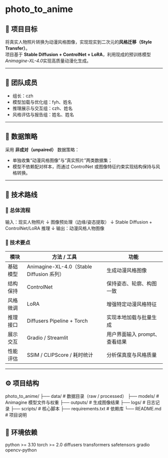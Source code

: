 # photo_to_anime

## 🎯 项目目标
将真实人物照片转换为动漫风格图像，实现现实到二次元的**风格迁移（Style Transfer）**。  
项目基于 **Stable Diffusion + ControlNet + LoRA**，利用现成的预训练模型*Animagine-XL-4.0*实现高质量动漫化生成。

---

## 👥 团队成员
- 组长：czh  
- 模型加载与优化组：fyh、姓名  
- 推理展示与交互组：czh、姓名  
- 风格评估与报告组：姓名、姓名  

---

## 🧩 数据策略
采用 **非成对（unpaired）** 数据策略：  
- 单独收集“动漫风格图像”与“真实照片”两类数据集；  
- 模型不依赖配对样本，而通过 ControlNet 或图像特征约束实现结构保持与风格转换。

---

## 🧠 技术路线

### 🔹 总体流程

输入：现实人物照片
↓
图像预处理（边缘/姿态提取）
↓
Stable Diffusion + ControlNet/LoRA 推理
↓
输出：动漫风格人物图像


### 🔹 技术要点
| 模块 | 方法 / 工具 | 功能 |
|------|---------------|------|
| 基础模型 | Animagine-XL-4.0（Stable Diffusion 系列） | 生成动漫风格图像 |
| 结构保持 | ControlNet | 保持姿态、轮廓、构图一致 |
| 风格微调 | LoRA | 增强特定动漫风格特征 |
| 推理接口 | Diffusers Pipeline + Torch | 实现本地加载与批量生成 |
| 展示交互 | Gradio / Streamlit | 用户界面输入 prompt、查看结果 |
| 性能评估 | SSIM / CLIPScore / 耗时统计 | 分析保真度与风格质量 |

---

## ⚙️ 项目结构

photo_to_anime/
├── data/ # 数据目录（raw / processed）
├── models/ # Animagine 模型文件与权重
├── outputs/ # 生成图像结果
├── logs/ # 日志记录
├── scripts/ # 核心脚本
├── requirements.txt # 依赖库
└── README.md # 项目说明

## 🧰 环境依赖

python >= 3.10
torch >= 2.0
diffusers
transformers
safetensors
gradio
opencv-python